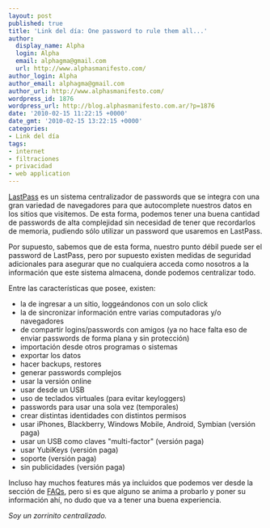 ```yaml
---
layout: post
published: true
title: 'Link del día: One password to rule them all...'
author:
  display_name: Alpha
  login: Alpha
  email: alphagma@gmail.com
  url: http://www.alphasmanifesto.com/
author_login: Alpha
author_email: alphagma@gmail.com
author_url: http://www.alphasmanifesto.com/
wordpress_id: 1876
wordpress_url: http://blog.alphasmanifesto.com.ar/?p=1876
date: '2010-02-15 11:22:15 +0000'
date_gmt: '2010-02-15 13:22:15 +0000'
categories:
- Link del día
tags:
- internet
- filtraciones
- privacidad
- web application
---
```


[LastPass](https://lastpass.com/) es un sistema centralizador de passwords que se integra con una gran variedad de navegadores para que autocomplete nuestros datos en los sitios que visitemos. De esta forma, podemos tener una buena cantidad de passwords de alta complejidad sin necesidad de tener que recordarlos de memoria, pudiendo sólo utilizar un password que usaremos en LastPass.

Por supuesto, sabemos que de esta forma, nuestro punto débil puede ser el password de LastPass, pero por supuesto existen medidas de seguridad adicionales para asegurar que no cualquiera acceda como nosotros a la información que este sistema almacena, donde podemos centralizar todo.

Entre las características que posee, existen:

- la de ingresar a un sitio, loggeándonos con un solo click
- la de sincronizar información entre varias computadoras y/o navegadores
- de compartir logins/passwords con amigos (ya no hace falta eso de enviar passwords de forma plana y sin protección)
- importación desde otros programas o sistemas
- exportar los datos
- hacer backups, restores
- generar passwords complejos
- usar la versión online
- usar desde un USB
- uso de teclados virtuales (para evitar keyloggers)
- passwords para usar una sola vez (temporales)
- crear distintas identidades con distintos permisos
- usar iPhones, Blackberry, Windows Mobile, Android, Symbian (versión paga)
- usar un USB como claves "multi-factor" (versión paga)
- usar YubiKeys (versión paga)
- soporte (versión paga)
- sin publicidades (versión paga)

Incluso hay muchos features más ya incluidos que podemos ver desde la sección de [FAQs](https://lastpass.com/support_faqs.php), pero si es que alguno se anima a probarlo y poner su información ahí, no dudo que va a tener una buena experiencia.

_Soy un zorrinito centralizado._
